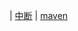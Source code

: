 
| [中断](https://mp.weixin.qq.com/s/c9kfirfsdD6pWuiizC5E6g)
| [maven](https://mp.weixin.qq.com/s?__biz=MzA5MTkxMDQ4MQ%3D%3D&chksm=88621c55bf159543a6841eb34bc0d89d25b40946b3e0a9f1bf679591e1c447a45c74582a5ff0&idx=1&lang=zh_CN&mid=2648933483&scene=21&sn=b925f4c9fafa4528d07e8768a8310823&token=272569675#wechat_redirect)

